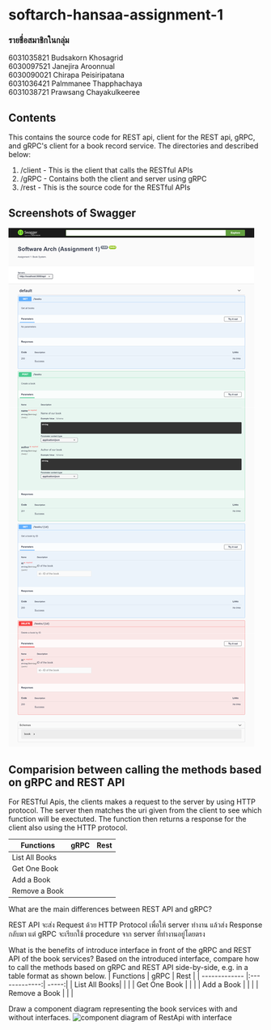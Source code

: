 # softarch-hansaa-assignment-1  
  
### รายชื่อสมาชิกในกลุ่ม  
6031035821 Budsakorn Khosagrid  
6030097521 Janejira Aroonnual  
6030090021 Chirapa Peisiripatana  
6031036421 Palmmanee Thapphachaya  
6031038721 Prawsang Chayakulkeeree 

## Contents  
This contains the source code for REST api, client for the REST api, gRPC, and gRPC's client for a book record service. The directories and described below:  
1. /client - This is the client that calls the RESTful APIs
2. /gRPC - Contains both the client and server using gRPC
3. /rest - This is the source code for the RESTful APIs

## Screenshots of Swagger 
![Screenshots of Swagger](https://github.com/2110521-2563-1-Software-Architecture/softarch-hansaa-assignment-1/blob/master/images/swagger1.png?raw=true)

## Comparision between calling the methods based on gRPC and REST API
For RESTful Apis, the clients makes a request to the server by using HTTP protocol. The server then matches the uri given from the client to see which function will be exectuted. The function then returns a response for the client also using the HTTP protocol.

| Functions     | gRPC          | Rest  |
| ------------- |:-------------:| -----:|
| List All Books|               |       |
| Get One Book  |               |       |
| Add a Book    |               |       |
| Remove a Book |               |       |

What are the main differences between REST API and gRPC?

REST API จะส่ง Request ด้วย HTTP Protocol เพื่อให้ server ทำงาน แล้วส่ง Response กลับมา แต่ gRPC จะเรียกใช้ procedure จาก server ที่ทำงานอยู่โดยตรง

What is the benefits of introduce interface in front of the gRPC and REST API of the book services?
Based on the introduced interface, compare how to call the methods based on gRPC and REST API side-by-side, e.g. in a table format as shown below.
| Functions     | gRPC          | Rest  |
| ------------- |:-------------:| -----:|
| List All Books|               |       |
| Get One Book  |               |       |
| Add a Book    |               |       |
| Remove a Book |               |       |

Draw a component diagram representing the book services with and without interfaces.
![component diagram of RestApi with interface](https://github.com/2110521-2563-1-Software-Architecture/softarch-hansaa-assignment-1/blob/master/images/Component(4).png?raw=true)
